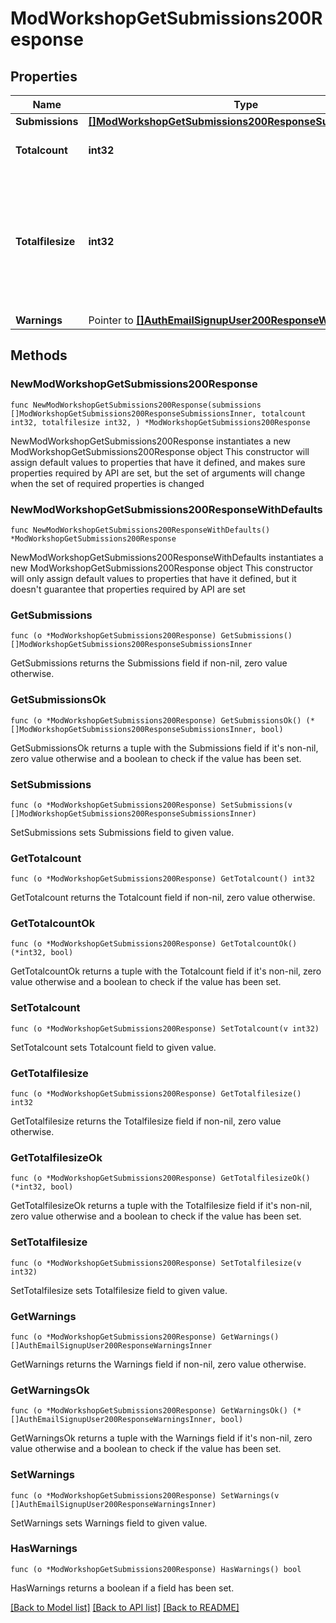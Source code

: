 # ModWorkshopGetSubmissions200Response

## Properties

Name | Type | Description | Notes
------------ | ------------- | ------------- | -------------
**Submissions** | [**[]ModWorkshopGetSubmissions200ResponseSubmissionsInner**](ModWorkshopGetSubmissions200ResponseSubmissionsInner.md) |  | 
**Totalcount** | **int32** | Total count of submissions. | [default to null]
**Totalfilesize** | **int32** | Total size (bytes) of the files attached to all the                     submissions (even the ones not returned due to pagination). | [default to null]
**Warnings** | Pointer to [**[]AuthEmailSignupUser200ResponseWarningsInner**](AuthEmailSignupUser200ResponseWarningsInner.md) |  | [optional] 

## Methods

### NewModWorkshopGetSubmissions200Response

`func NewModWorkshopGetSubmissions200Response(submissions []ModWorkshopGetSubmissions200ResponseSubmissionsInner, totalcount int32, totalfilesize int32, ) *ModWorkshopGetSubmissions200Response`

NewModWorkshopGetSubmissions200Response instantiates a new ModWorkshopGetSubmissions200Response object
This constructor will assign default values to properties that have it defined,
and makes sure properties required by API are set, but the set of arguments
will change when the set of required properties is changed

### NewModWorkshopGetSubmissions200ResponseWithDefaults

`func NewModWorkshopGetSubmissions200ResponseWithDefaults() *ModWorkshopGetSubmissions200Response`

NewModWorkshopGetSubmissions200ResponseWithDefaults instantiates a new ModWorkshopGetSubmissions200Response object
This constructor will only assign default values to properties that have it defined,
but it doesn't guarantee that properties required by API are set

### GetSubmissions

`func (o *ModWorkshopGetSubmissions200Response) GetSubmissions() []ModWorkshopGetSubmissions200ResponseSubmissionsInner`

GetSubmissions returns the Submissions field if non-nil, zero value otherwise.

### GetSubmissionsOk

`func (o *ModWorkshopGetSubmissions200Response) GetSubmissionsOk() (*[]ModWorkshopGetSubmissions200ResponseSubmissionsInner, bool)`

GetSubmissionsOk returns a tuple with the Submissions field if it's non-nil, zero value otherwise
and a boolean to check if the value has been set.

### SetSubmissions

`func (o *ModWorkshopGetSubmissions200Response) SetSubmissions(v []ModWorkshopGetSubmissions200ResponseSubmissionsInner)`

SetSubmissions sets Submissions field to given value.


### GetTotalcount

`func (o *ModWorkshopGetSubmissions200Response) GetTotalcount() int32`

GetTotalcount returns the Totalcount field if non-nil, zero value otherwise.

### GetTotalcountOk

`func (o *ModWorkshopGetSubmissions200Response) GetTotalcountOk() (*int32, bool)`

GetTotalcountOk returns a tuple with the Totalcount field if it's non-nil, zero value otherwise
and a boolean to check if the value has been set.

### SetTotalcount

`func (o *ModWorkshopGetSubmissions200Response) SetTotalcount(v int32)`

SetTotalcount sets Totalcount field to given value.


### GetTotalfilesize

`func (o *ModWorkshopGetSubmissions200Response) GetTotalfilesize() int32`

GetTotalfilesize returns the Totalfilesize field if non-nil, zero value otherwise.

### GetTotalfilesizeOk

`func (o *ModWorkshopGetSubmissions200Response) GetTotalfilesizeOk() (*int32, bool)`

GetTotalfilesizeOk returns a tuple with the Totalfilesize field if it's non-nil, zero value otherwise
and a boolean to check if the value has been set.

### SetTotalfilesize

`func (o *ModWorkshopGetSubmissions200Response) SetTotalfilesize(v int32)`

SetTotalfilesize sets Totalfilesize field to given value.


### GetWarnings

`func (o *ModWorkshopGetSubmissions200Response) GetWarnings() []AuthEmailSignupUser200ResponseWarningsInner`

GetWarnings returns the Warnings field if non-nil, zero value otherwise.

### GetWarningsOk

`func (o *ModWorkshopGetSubmissions200Response) GetWarningsOk() (*[]AuthEmailSignupUser200ResponseWarningsInner, bool)`

GetWarningsOk returns a tuple with the Warnings field if it's non-nil, zero value otherwise
and a boolean to check if the value has been set.

### SetWarnings

`func (o *ModWorkshopGetSubmissions200Response) SetWarnings(v []AuthEmailSignupUser200ResponseWarningsInner)`

SetWarnings sets Warnings field to given value.

### HasWarnings

`func (o *ModWorkshopGetSubmissions200Response) HasWarnings() bool`

HasWarnings returns a boolean if a field has been set.


[[Back to Model list]](../README.md#documentation-for-models) [[Back to API list]](../README.md#documentation-for-api-endpoints) [[Back to README]](../README.md)


